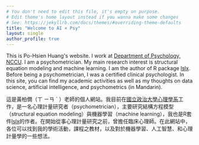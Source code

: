 ```yaml
---
# You don't need to edit this file, it's empty on purpose.
# Edit theme's home layout instead if you wanna make some changes
# See: https://jekyllrb.com/docs/themes/#overriding-theme-defaults
title: "Welcome to AI × Psy"
layout: single
author_profile: true
---
```


This is Po-Hsien Huang's website. I work at [Department of Psychology, NCCU](https://psy.nccu.edu.tw/). I am a psychometrician. My main research interest is structural equation modeling and machine learning. I am the author of R package [lslx](https://CRAN.R-project.org/package=lslx). Before being a psychometrician, I was a certified clinical psychologist. In this site, you can find my academic activities as well as my thoughts on data science, artificial intelligence, and psychometrics (in Mandarin).


這是黃柏僩（ㄒ ㄧㄢ ˋ ）老師的個人網站。我目前在[國立政治大學心理學系](https://psy.nccu.edu.tw/)工作，是一名心理計量研究者（psychometrician），主要研究結構方程模型（structural equation modeling）與機器學習（machine learning），我也是R套件[lslx](https://CRAN.R-project.org/package=lslx)的作者。在開始從事心理計量研究之前，曾擔任臨床心理師。在此網站中，各位可以找到我的學術活動，課程之教材，以及對於機器學習、人工智慧、和心理計量學的一些想法。